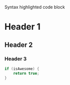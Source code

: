 Syntax highlighted code block

# Header 1
## Header 2
### Header 3


```java
if (isAwesome) {
	return true;
}
```


<a href="http://www.reliablecounter.com" target="_blank"><img src="http://www.reliablecounter.com/count.php?page=rockywang101.github.io/&digit=style/plain/5/&reloads=0" alt="" title="" border="0"></a><br /><a href="http://" target="_blank" style="font-family: Geneva, Arial; font-size: 9px; color: #330010; text-decoration: none;"></a>
